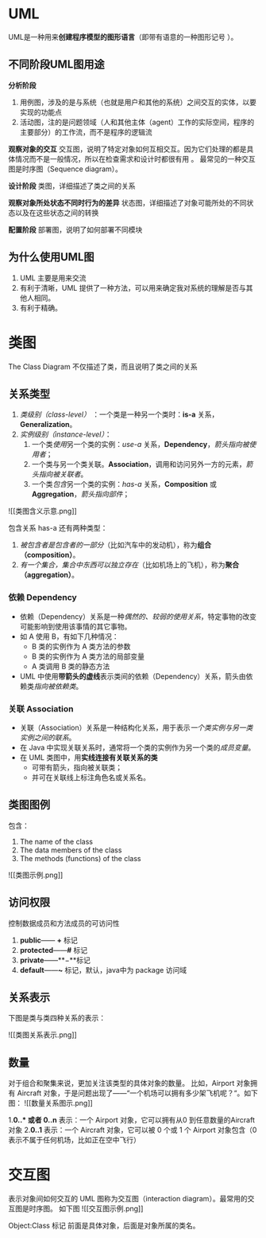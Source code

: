 # UML
UML是一种用来**创建程序模型的图形语言**（即带有语意的一种图形记号 ）。

## 不同阶段UML图用途
**分析阶段**
1. 用例图，涉及的是与系统（也就是用户和其他的系统）之间交互的实体，以要实现的功能点
2. 活动图，注的是问题领域（人和其他主体（agent）工作的实际空间，程序的主要部分）的工作流，而不是程序的逻辑流


**观察对象的交互**
交互图，说明了特定对象如何互相交互。因为它们处理的都是具体情况而不是一般情况，所以在检查需求和设计时都很有用 。
最常见的一种交互图是时序图（Sequence diagram）。

**设计阶段**
类图，详细描述了类之间的关系

**观察对象所处状态不同时行为的差异**
状态图，详细描述了对象可能所处的不同状态以及在这些状态之间的转换

**配置阶段**
部署图，说明了如何部署不同模块

## 为什么使用UML图
1. UML 主要是用来交流
2. 有利于清晰，UML 提供了一种方法，可以用来确定我对系统的理解是否与其他人相同。
3. 有利于精确。


# 类图 
The Class Diagram 不仅描述了类，而且说明了类之间的关系

## 关系类型
1.  *类级别（class-level）* ：一个类是一种另一个类时：**is-a** 关系，**Generalization**。
2.  *实例级别（instance-level）*：
	1.   一个类*使用*另一个类的实例：*use-a* 关系，**Dependency**，*箭头指向被使用者*；
	2.  一个类与另一个类关联。**Association**，调用和访问另外一方的元素，*箭头指向被关联者*。
	3.  一个类*包含*另一个类的实例：*has-a* 关系，**Composition** 或 **Aggregation**，*箭头指向部件*；

![[类图含义示意.png]]

包含关系 has-a 还有两种类型：
1. *被包含者是包含者的一部分*（比如汽车中的发动机），称为**组合（composition）**。
2. *有一个集合，集合中东西可以独立存在*（比如机场上的飞机），称为**聚合（aggregation）**。

### 依赖 Dependency
- 依赖（Dependency）关系是一种*偶然的、较弱的使用关系*，特定事物的改变可能影响到使用该事情的其它事物。
- 如 A 使用 B，有如下几种情况：
	-   B 类的实例作为 A 类方法的参数
	-   B 类的实例作为 A 类方法的局部变量
	-   A 类调用 B 类的静态方法
- UML 中使用**带箭头的虚线**表示类间的依赖（Dependency）关系，箭头由依赖类*指向被依赖类*。
### 关联 Association
- 关联（Association）关系是一种结构化关系，用于表示*一个类实例与另一类实例之间的联系*。
- 在 Java 中实现关联关系时，通常将一个类的实例作为另一个类的*成员变量*。
- 在 UML 类图中，用**实线连接有关联关系的类**
	- 可带有箭头，指向被关联类；
	- 并可在关联线上标注角色名或关系名。

## 类图图例
包含：
 1. The name of the class
2. The data members of the class
3. The methods (functions) of the class

![[类图示例.png]]

## 访问权限
控制数据成员和方法成员的可访问性
1. **public**—— **+** 标记
2.  **protected**——**#** 标记
3.  **private**——**−**标记
4.  **default**——**~** 标记，默认，java中为 package 访问域


## 关系表示
下图是类与类四种关系的表示：

![[类图关系表示.png]]

## 数量
对于组合和聚集来说，更加关注该类型的具体对象的数量。
比如，Airport 对象拥有 Aircraft 对象，于是问题出现了——“一个机场可以拥有多少架飞机呢？“。如下图：
![[数量关系图示.png]]

1.**0..\* 或者 0..n** 表示：一个 Airport 对象，它可以拥有从0 到任意数量的Aircraft 对象
2.**0..1** 表示：一个 Aircraft 对象，它可以被 0 个或 1 个 Airport 对象包含（0 表示不属于任何机场，比如正在空中飞行）


# 交互图
表示对象间如何交互的 UML 图称为交互图（interaction diagram）。最常用的交互图是时序图。
如下图
![[交互图示例.png]]

Object:Class 标记
前面是具体对象，后面是对象所属的类名。
